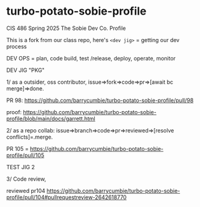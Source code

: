 # turbo-potato-sobie-profile
CIS 486 Spring 2025 The Sobie Dev Co. Profile 

This is a fork from our class repo, here's `<dev jig>` = getting our dev process

DEV OPS = plan, code build, test /release, deploy, operate, monitor

DEV JIG "PKG"

1/ as a outsider, oss contributor, issue=>fork=>code=>pr=>[await bc merge]=>done.

PR 98: https://github.com/barrycumbie/turbo-potato-sobie-profile/pull/98

proof: https://github.com/barrycumbie/turbo-potato-sobie-profile/blob/main/docs/garrett.html

2/ as a repo collab: issue=>branch=>code=>pr=>reviewed=>[resolve conflicts]=.merge.

PR 105 = https://github.com/barrycumbie/turbo-potato-sobie-profile/pull/105

TEST JIG 2


3/ Code review,

reviewed pr104 https://github.com/barrycumbie/turbo-potato-sobie-profile/pull/104#pullrequestreview-2642618770
